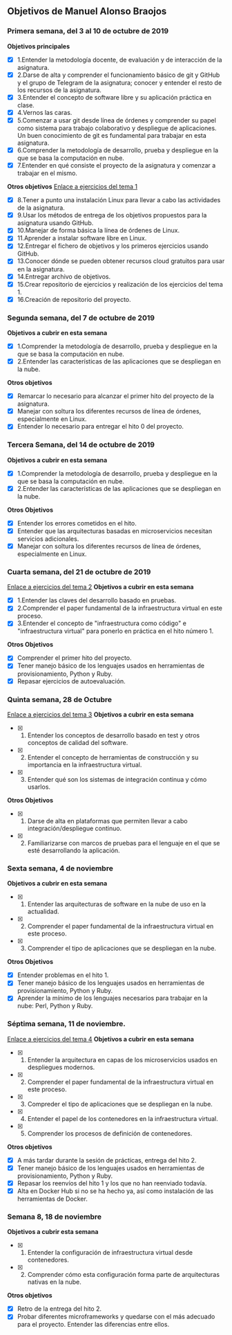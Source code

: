 ## Objetivos de Manuel Alonso Braojos

### Primera semana, del 3 al 10 de octubre de 2019
**Objetivos principales**
* [x] 1.Entender la metodología docente, de evaluación y de interacción de la asignatura.
* [x] 2.Darse de alta y comprender el funcionamiento básico de git y GitHub y el grupo de Telegram de la asignatura; conocer y entender el resto de los recursos de la asignatura.
* [x] 3.Entender el concepto de software libre y su aplicación práctica en clase.
* [x] 4.Vernos las caras.
* [x] 5.Comenzar a usar git desde línea de órdenes y comprender su papel como sistema para trabajo colaborativo y despliegue de aplicaciones. Un buen conocimiento de git es fundamental para trabajar en esta asignatura.
* [x] 6.Comprender la metodología de desarrollo, prueba y despliegue en la que se basa la computación en nube.
* [x] 7.Entender en qué consiste el proyecto de la asignatura y comenzar a trabajar en el mismo.

**Otros objetivos**
[Enlace a ejercicios del tema 1](https://github.com/manuelalonsobraojos/cc-ejercicios/blob/master/Ejercicios-tema1/EjerciciosTema1.md)
* [X] 8.Tener a punto una instalación Linux para llevar a cabo las actividades de la asignatura.
* [x] 9.Usar los métodos de entrega de los objetivos propuestos para la asignatura usando GitHub.
* [x] 10.Manejar de forma básica la línea de órdenes de Linux.
* [x] 11.Aprender a instalar software libre en Linux.
* [x] 12.Entregar el fichero de objetivos y los primeros ejercicios usando GitHub.
* [x] 13.Conocer dónde se pueden obtener recursos cloud gratuitos para usar en la asignatura.
* [x] 14.Entregar archivo de objetivos.
* [x] 15.Crear repositorio de ejercicios y realización de los ejercicios del tema 1.
* [x] 16.Creación de repositorio del proyecto.

### Segunda semana, del 7 de octubre de 2019
**Objetivos a cubrir en esta semana**
* [x] 1.Comprender la metodología de desarrollo, prueba y despliegue en la que se basa la computación en nube.
* [x] 2.Entender las características de las aplicaciones que se despliegan en la nube.

**Otros objetivos**
* [x] Remarcar lo necesario para alcanzar el primer hito del proyecto de la asignatura.
* [x] Manejar con soltura los diferentes recursos de línea de órdenes, especialmente en Linux.
* [x] Entender lo necesario para entregar el hito 0 del proyecto.

### Tercera Semana, del 14 de octubre de 2019
**Objetivos a cubrir en esta semana**
* [x] 1.Comprender la metodología de desarrollo, prueba y despliegue en la que se basa la computación en nube.
* [x] 2.Entender las características de las aplicaciones que se despliegan en la nube.

**Otros Objetivos**
* [x] Entender los errores cometidos en el hito.
* [x] Entender que las arquitecturas basadas en microservicios necesitan servicios adicionales.
* [x] Manejar con soltura los diferentes recursos de línea de órdenes, especialmente en Linux.

### Cuarta semana, del 21 de octubre de 2019
[Enlace a ejercicios del tema 2](https://github.com/manuelalonsobraojos/cc-ejercicios/blob/master/Ejercicios-tema2/EjerciciosTema2.md)
**Objetivos a cubrir en esta semana**
* [x] 1.Entender las claves del desarrollo basado en pruebas.
* [x] 2.Comprender el paper fundamental de la infraestructura virtual en este proceso.
* [x] 3.Entender el concepto de "infraestructura como código" e "infraestructura virtual" para ponerlo en práctica en el hito número 1.

**Otros Objetivos**
* [x] Comprender el primer hito del proyecto.
* [x] Tener manejo básico de los lenguajes usados en herramientas de provisionamiento, Python y Ruby.
* [x] Repasar ejercicios de autoevaluación.

### Quinta semana, 28 de Octubre
[Enlace a ejercicios del tema 3](https://github.com/manuelalonsobraojos/cc-ejercicios/blob/master/Ejercicios-tema3/EjerciciosTema3.md)
**Objetivos a cubrir en esta semana**
* [x] 1. Entender los conceptos de desarrollo basado en test y otros conceptos de calidad del software.
* [x] 2. Entender el concepto de herramientas de construcción y su importancia en la infraestructura virtual.
* [x] 3. Entender qué son los sistemas de integración continua y cómo usarlos.

**Otros Objetivos**
* [x] 1. Darse de alta en plataformas que permiten llevar a cabo integración/despliegue continuo.
* [x] 2. Familiarizarse con marcos de pruebas para el lenguaje en el que se esté desarrollando la aplicación.

### Sexta semana, 4 de noviembre

**Objetivos a cubrir en esta semana**
* [x] 1. Entender las arquitecturas de software en la nube de uso en la actualidad.
* [x] 2. Comprender el paper fundamental de la infraestructura virtual en este proceso.
* [x] 3. Comprender el tipo de aplicaciones que se despliegan en la nube.

**Otros Objetivos**
* [x] Entender problemas en el hito 1.
* [x] Tener manejo básico de los lenguajes usados en herramientas de provisionamiento, Python y Ruby.
* [x] Aprender la mínimo de los lenguajes necesarios para trabajar en la nube: Perl, Python y Ruby.

### Séptima semana, 11 de noviembre.
[Enlace a ejercicios del tema 4](https://github.com/manuelalonsobraojos/cc-ejercicios/tree/master/Ejercicios-tema4)
**Objetivos a cubrir en esta semana**
* [x] 1. Entender la arquitectura en capas de los microservicios usados en despliegues modernos.
* [x] 2. Comprender el paper fundamental de la infraestructura virtual en este proceso.
* [x] 3. Compreder el tipo de aplicaciones que se despliegan en la nube.
* [x] 4. Entender el papel de los contenedores en la infraestructura virtual.
* [x] 5. Comprender los procesos de definición de contenedores.

**Otros objetivos**
* [x] A más tardar durante la sesión de prácticas, entrega del hito 2.
* [x] Tener manejo básico de los lenguajes usados en herramientas de provisionamiento, Python y Ruby.
* [x] Repasar los reenvíos del hito 1 y los que no han reenviado todavía.
* [x] Alta en Docker Hub si no se ha hecho ya, así como instalación de las herramientas de Docker.

### Semana 8, 18 de noviembre

**Objetivos a cubrir esta semana**
* [x] 1. Entender la configuración de infraestructura virtual desde contenedores.
* [x] 2. Comprender cómo esta configuración forma parte de arquitecturas nativas en la nube.

**Otros objetivos**
* [x] Retro de la entrega del hito 2.
* [x] Probar diferentes microframeworks y quedarse con el más adecuado para el proyecto. Entender las diferencias entre ellos.